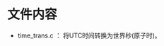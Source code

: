 <!--
 * @Author: gongweijing 876887913@qq.com
 * @Date: 2023-12-02 00:52:44
 * @LastEditors: gongweijing 876887913@qq.com
 * @LastEditTime: 2023-12-02 00:53:41
 * @FilePath: /root/genetic/sat_algorithm/readme.md
 * @Description: 这是默认设置,请设置`customMade`, 打开koroFileHeader查看配置 进行设置: https://github.com/OBKoro1/koro1FileHeader/wiki/%E9%85%8D%E7%BD%AE
-->
# 文件内容
- time_trans.c ： 将UTC时间转换为世界秒(原子时)。